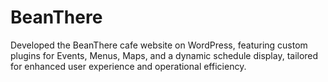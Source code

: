 # BeanThere
Developed the BeanThere cafe website on WordPress, featuring custom plugins for Events, Menus, Maps, and a dynamic schedule display, tailored for enhanced user experience and operational efficiency.
